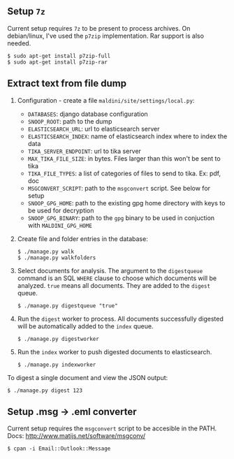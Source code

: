 ## Setup `7z`

Current setup requires `7z` to be present to process archives.
On debian/linux, I've used the `p7zip` implementation. Rar support is also
needed.

```shell
$ sudo apt-get install p7zip-full
$ sudo apt-get install p7zip-rar
```

## Extract text from file dump

1. Configuration - create a file `maldini/site/settings/local.py`:

   * `DATABASES`: django database configuration
   * `SNOOP_ROOT`: path to the dump
   * `ELASTICSEARCH_URL`: url to elasticsearch server
   * `ELASTICSEARCH_INDEX`: name of elasticsearch index where to index the data
   * `TIKA_SERVER_ENDPOINT`: url to tika server
   * `MAX_TIKA_FILE_SIZE`: in bytes. Files larger than this won't be sent to tika
   * `TIKA_FILE_TYPES`: a list of categories of files to send to tika. Ex: pdf, doc
   * `MSGCONVERT_SCRIPT`: path to the `msgconvert` script. See below for setup
   * `SNOOP_GPG_HOME`: path to the existing gpg home directory with keys to be used for decryption
   * `SNOOP_GPG_BINARY`: path to the `gpg` binary to be used in conjuction with `MALDINI_GPG_HOME`

2. Create file and folder entries in the database:

   ```shell
   $ ./manage.py walk
   $ ./manage.py walkfolders
   ```

3. Select documents for analysis. The argument to the `digestqueue` command is
   an SQL `WHERE` clause to choose which documents will be analyzed. `true`
   means all documents. They are added to the `digest` queue.

   ```shell
   $ ./manage.py digestqueue "true"
   ```

4. Run the `digest` worker to process. All documents successfully digested will
   be automatically added to the `index` queue.

   ```shell
   $ ./manage.py digestworker
   ```

5. Run the `index` worker to push digested documents to elasticsearch.

   ```shell
   $ ./manage.py indexworker
   ```

To digest a single document and view the JSON output:

```shell
$ ./manage.py digest 123
```

## Setup .msg -> .eml converter

Current setup requires the `msgconvert` script to be accesible in the PATH.
Docs: http://www.matijs.net/software/msgconv/

```shell
$ cpan -i Email::Outlook::Message
```
